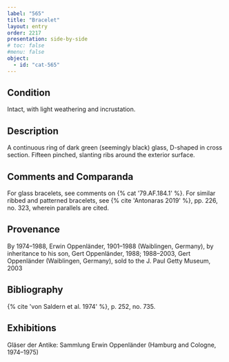 ```yaml
---
label: "565"
title: "Bracelet"
layout: entry
order: 2217
presentation: side-by-side
# toc: false
#menu: false 
object:
  - id: "cat-565"
---
```


## Condition

Intact, with light weathering and incrustation.

## Description

A continuous ring of dark green (seemingly black) glass, D-shaped in cross section. Fifteen pinched, slanting ribs around the exterior surface.

## Comments and Comparanda

For glass bracelets, see comments on {% cat '79.AF.184.1' %}. For similar ribbed and patterned bracelets, see {% cite 'Antonaras 2019' %}, pp. 226, no. 323, wherein parallels are cited.

## Provenance

By 1974–1988, Erwin Oppenländer, 1901–1988 (Waiblingen, Germany), by inheritance to his son, Gert Oppenländer, 1988; 1988–2003, Gert Oppenländer (Waiblingen, Germany), sold to the J. Paul Getty Museum, 2003

## Bibliography

{% cite 'von Saldern et al. 1974' %}, p. 252, no. 735.

## Exhibitions

Gläser der Antike: Sammlung Erwin Oppenländer (Hamburg and Cologne, 1974–1975)